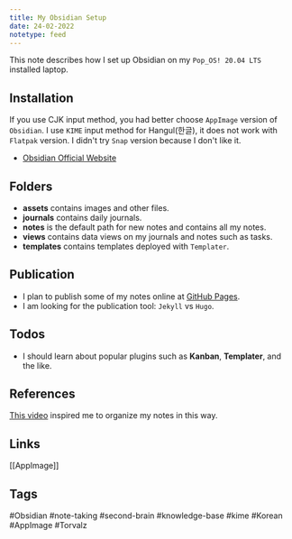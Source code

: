 ```yaml
---
title: My Obsidian Setup
date: 24-02-2022
notetype: feed
---
```

This note describes how I set up Obsidian on my ```Pop_OS! 20.04 LTS``` installed laptop.

## Installation
If you use CJK input method, you had better choose ```AppImage``` version of ```Obsidian```. I use ```KIME``` input method for Hangul(한글), it does not work with ```Flatpak``` version. I didn't try ```Snap``` version because I don't like it.
- [Obsidian Official Website](https://obsidian.md/)

## Folders
- **assets** contains images and other files.
- **journals** contains daily journals.
- **notes** is the default path for new notes and contains all my notes.
- **views** contains data views on my journals and notes such as tasks.
- **templates** contains templates deployed with ```Templater```.

## Publication
- I plan to publish some of my notes online at [GitHub Pages](https://torvalz.github.io/).
- I am looking for the publication tool: `Jekyll` vs `Hugo`.

## Todos
- I should learn about popular plugins such as **Kanban**, **Templater**, and the like.

## References
[This video](https://www.youtube.com/watch?v=E6ySG7xYgjY&t=344s) inspired me to organize my notes in this way.

## Links
[[AppImage]]

## Tags
#Obsidian #note-taking #second-brain #knowledge-base #kime #Korean #AppImage #Torvalz 


